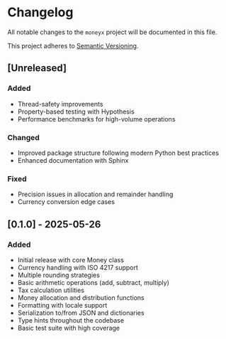 # Changelog

All notable changes to the `moneyx` project will be documented in this file.

This project adheres to [Semantic Versioning](https://semver.org/spec/v2.0.0.html).

## [Unreleased]

### Added
- Thread-safety improvements
- Property-based testing with Hypothesis
- Performance benchmarks for high-volume operations

### Changed
- Improved package structure following modern Python best practices
- Enhanced documentation with Sphinx

### Fixed
- Precision issues in allocation and remainder handling
- Currency conversion edge cases

## [0.1.0] - 2025-05-26

### Added
- Initial release with core Money class
- Currency handling with ISO 4217 support
- Multiple rounding strategies
- Basic arithmetic operations (add, subtract, multiply)
- Tax calculation utilities
- Money allocation and distribution functions
- Formatting with locale support
- Serialization to/from JSON and dictionaries
- Type hints throughout the codebase
- Basic test suite with high coverage 